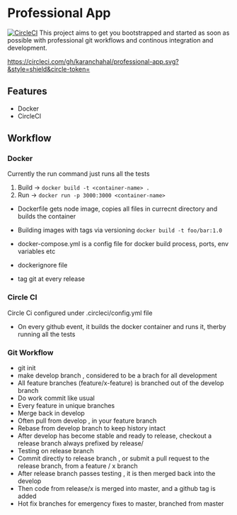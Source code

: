 # Professional App
[![CircleCI](https://circleci.com/gh/karanchahal/professional-app/tree/master.svg?style=svg)](https://circleci.com/gh/karanchahal/professional-app/tree/master)
This project aims to get you bootstrapped and started as soon as possible with professional git workflows and continous integration and development.

https://circleci.com/gh/karanchahal/professional-app.svg?&style=shield&circle-token=
## Features
 * Docker
 * CircleCI

## Workflow

### Docker

Currently the run command just runs all the tests

1. Build -> ```docker build -t <container-name> . ```
2. Run -> ```docker run -p 3000:3000 <container-name> ```

* Dockerfile gets node image, copies all files in currecnt directory and builds the container

* Building images with tags via versioning ``` docker build -t foo/bar:1.0 ```
* docker-compose.yml is a config file for docker build process, ports, env variables etc
* dockerignore file
* tag git at every release

### Circle CI
 Circle Ci configured under .circleci/config.yml file 

 * On every github event, it builds the docker container and runs it, therby running all the tests

### Git Workflow

* git init
* make develop branch , considered to be a brach for all development
* All feature branches (feature/x-feature) is branched out of the develop branch
* Do work commit like usual
* Every feature in unique branches
* Merge back in develop
* Often pull from develop , in your feature branch
* Rebase from develop branch to keep history intact
* After develop has become stable and ready to release, checkout a release branch always prefixed by release/
* Testing on release branch
* Commit directly to release branch , or submit a pull request to the release branch, from a feature / x branch
* After release branch passes testing , it is then merged back into the develop
* Then code from release/x is merged into master, and a github tag is added
* Hot fix branches for emergency fixes to master, branched from master

